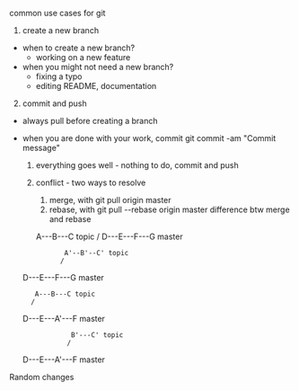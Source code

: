 common use cases for git

1. create a new branch
 - when to create a new branch?
 	* working on a new feature
 - when you might not need a new branch?
 	* fixing a typo
 	* editing README, documentation
2. commit and push
 - always pull before creating a branch
 - when you are done with your work, commit git commit -am "Commit message"
 	1) everything goes well - nothing to do, commit and push
 	2) conflict - two ways to resolve
 		1. merge, with git pull origin master
 		2. rebase, with git pull --rebase origin master
 		difference btw merge and rebase 

          A---B---C topic
         /
    D---E---F---G master

                  A'--B'--C' topic
                 /
    D---E---F---G master

          A---B---C topic
         /
    D---E---A'---F master

                   B'---C' topic
                  /
    D---E---A'---F master

Random changes
